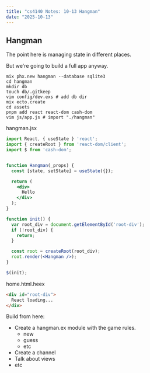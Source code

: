```yaml
---
title: "cs4140 Notes: 10-13 Hangman"
date: "2025-10-13"
---
```


## Hangman

The point here is managing state in different places.

But we're going to build a full app anyway.

```
mix phx.new hangman --database sqlite3
cd hangman
mkdir db
touch db/.gitkeep
vim config/dev.exs # add db dir
mix ecto.create
cd assets
pnpm add react react-dom cash-dom
vim js/app.js # import "./hangman"
```

hangman.jsx

```jsx
import React, { useState } 'react';
import { createRoot } from 'react-dom/client';
import $ from 'cash-dom';


function Hangman(_props) {
  const [state, setState] = useState({});

  return (
    <div>
      Hello
    </div>
  );
}

function init() {
  var root_div = document.getElementById('root-div');
  if (!root_div) {
    return;
  }

  const root = createRoot(root_div);
  root.render(<Hangman />);
}

$(init);
```

home.html.heex

```html
<div id="root-div">
  React loading...
</div>
```

Build from here:

- Create a hangman.ex module with the game rules.
  - new
  - guess
  - etc
- Create a channel
- Talk about views
- etc

